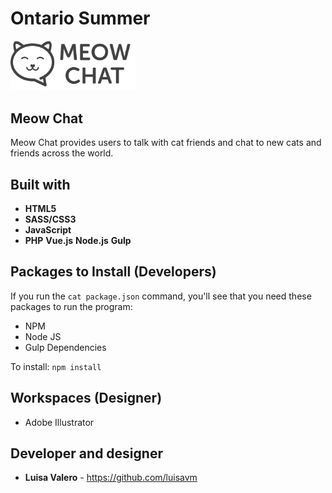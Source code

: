 # Ontario Summer

<img src="/public/images/meowchat.svg" alt="Meow Chat" width="200">

## Meow Chat

Meow Chat provides users to talk with cat friends and chat to new cats and friends across the world.

## Built with
* **HTML5**
* **SASS/CSS3**
* **JavaScript**
* **PHP**
**Vue.js**
**Node.js**
**Gulp**


## Packages to Install (Developers)

If you run the `cat package.json` command, you'll see that you need these packages to run the program:

* NPM
* Node JS
* Gulp Dependencies

To install: `npm install`

## Workspaces (Designer)
* Adobe Illustrator

## Developer and designer 
* **Luisa Valero** - https://github.com/luisavm

